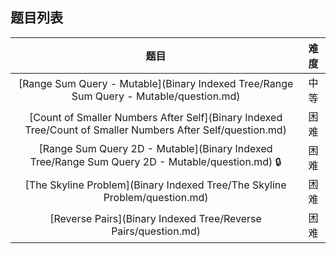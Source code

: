 ## 题目列表  
| 题目 | 难度 |  
|:---:|:---:|  
| [Range Sum Query - Mutable](Binary Indexed Tree/Range Sum Query - Mutable/question.md) | 中等 |   
| [Count of Smaller Numbers After Self](Binary Indexed Tree/Count of Smaller Numbers After Self/question.md) | 困难 |   
| [Range Sum Query 2D - Mutable](Binary Indexed Tree/Range Sum Query 2D - Mutable/question.md) :lock: | 困难 |   
| [The Skyline Problem](Binary Indexed Tree/The Skyline Problem/question.md) | 困难 |   
| [Reverse Pairs](Binary Indexed Tree/Reverse Pairs/question.md) | 困难 |   
